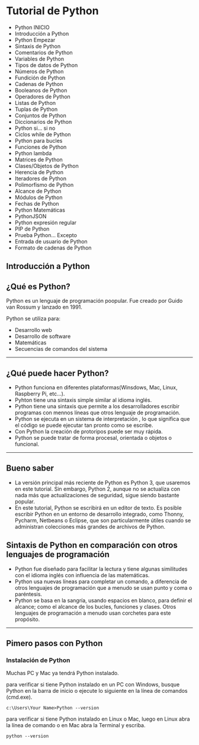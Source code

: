 # Tutorial de Python
- Python INICIO
- Introducción a Python
- Python Empezar
- Sintaxis de Python
- Comentarios de Python
- Variables de Python
- Tipos de datos de Python
- Números de Python
- Fundición de Python
- Cadenas de Python 
- Booleanos de Python
- Operadores de Python
- Listas de Python
- Tuplas de Python
- Conjuntos de Python
- Diccionarios de Python
- Python si... si no
- Ciclos while de Python
- Python para bucles
- Funciones de Python
- Python lambda
- Matrices de Python
- Clases/Objetos de Python
- Herencia de Python
- Iteradores de Python
- Polimorfismo de Python
- Alcance de Python
- Módulos de Python
- Fechas de Python
- Python Matemáticas
- PythonJSON
- Python expresión regular
- PIP de Python
- Prueba Python... Excepto
- Entrada de usuario de Python
- Formato de cadenas de Python

## Introducción a Python
## ¿Qué es Python?

Python es un lenguaje de programación poopular. Fue creado por Guido van Rossum y lanzado en 1991.

Python se utiliza para:
- Desarrollo web
- Desarrollo de software
- Matemáticas
- Secuencias de comandos del sistema

***
## ¿Qué puede hacer Python?
- Python funciona en diferentes plataformas(Winsdows, Mac, Linux, Raspberry Pi, etc...).
- Pyhton tiene una sintaxis simple similar al idioma inglés.
- Python tiene una sintaxis que permite a los desarrolladores escribir programas con mennos líneas que otros lenguaje de programación.
- Python se ejecuta en un sistema de interpretación , lo que significa que el código se puede ejecutar tan pronto como se escribe.
- Con Python la creación de protoripos puede ser muy rápida.
- Python se puede tratar de forma procesal, orientada o objetos o funcional.

***
## Bueno saber
- La versión principal más reciente de Python es Python 3, que usaremos en este tutorial. Sin embargo, Python 2, aunque no se actualiza con nada más que actualizaciones de seguridad, sigue siendo bastante popular.
- En este tutorial, Python se escribirá en un editor de texto. Es posible escribir Python en un entorno de desarrollo integrado, como Thonny, Pycharm, Netbeans o Eclipse, que son particularmente útiles cuando se administran colecciones más grandes de archivos de Python.

## Sintaxis de Python en comparación con otros lenguajes de programación
- Python fue diseñado para facilitar la lectura y tiene algunas similitudes con el idioma inglés con influencia de las matemáticas.
- Python usa nuevas líneas para completar un comando, a diferencia de otros lenguajes de programación que a menudo se usan punto y coma o paréntesis.
- Python se basa en la sangría, usando espacios en blanco, para definir el alcance; como el alcance de los bucles, funciones y clases. Otros lenguajes de programación a menudo usan corchetes para este propósito.

***
## Pimero pasos con Python

### Instalación de Python 

Muchas PC y Mac ya tendrá Python instalado.

para verificar si tiene Python instalado en un PC con Windows, busque Python en la barra de inicio o ejecute lo siguiente en la línea de comandos (cmd.exe).

~~~
c:\Users\Your Name>Python --version
~~~

para verificar si tiene Python instalado en Linux o Mac, luego en Linux abra la línea de comando o en Mac abra la Terminal y escriba.

~~~
python --version
~~~

